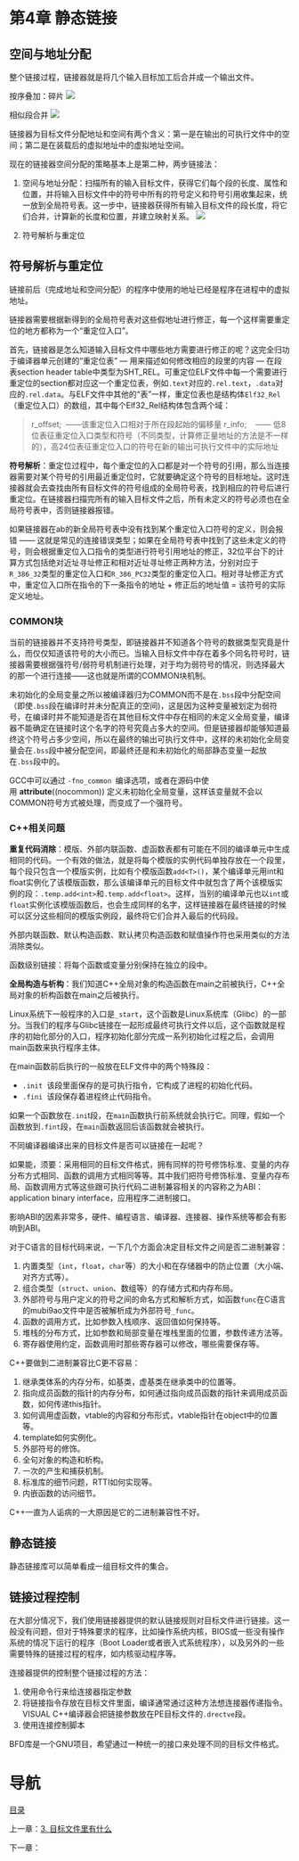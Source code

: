 # 第4章 静态链接

## 空间与地址分配

整个链接过程，链接器就是将几个输入目标加工后合并成一个输出文件。

按序叠加：碎片
![](img/chap4/img0.png)

相似段合并
![](img/chap4/img1.png)

链接器为目标文件分配地址和空间有两个含义：第一是在输出的可执行文件中的空间；第二是在装载后的虚拟地址中的虚拟地址空间。

现在的链接器空间分配的策略基本上是第二种，两步链接法：
1. 空间与地址分配：扫描所有的输入目标文件，获得它们每个段的长度、属性和位置，并将输入目标文件中的符号中所有的符号定义和符号引用收集起来，统一放到全局符号表。这一步中，链接器获得所有输入目标文件的段长度，将它们合并，计算新的长度和位置，并建立映射关系。
   ![](img/chap4/img2.png)

2. 符号解析与重定位

## 符号解析与重定位

链接前后（完成地址和空间分配）的程序中使用的地址已经是程序在进程中的虚拟地址。

链接器需要根据新得到的全局符号表对这些假地址进行修正，每一个这样需要重定位的地方都称为一个“重定位入口”。

首先，链接器是怎么知道输入目标文件中哪些地方需要进行修正的呢？这完全归功于编译器单元创建的“重定位表” — 用来描述如何修改相应的段里的内容 — 在段表section header table中类型为SHT_REL。可重定位ELF文件中每一个需要进行重定位的section都对应这一个重定位表，例如`.text`对应的`.rel.text`，`.data`对应的`.rel.data`。与ELF文件中其他的“表”一样，重定位表也是结构体`Elf32_Rel`（重定位入口）的数组，其中每个Elf32_Rel结构体包含两个域：

> r_offset;  ——该重定位入口相对于所在段起始的偏移量
> r_info;    —— 低8位表征重定位入口类型和符号（不同类型，计算修正量地址的方法是不一样的），高24位表征重定位入口的符号在新的输出可执行文件中的实际地址

**符号解析**：重定位过程中，每个重定位的入口都是对一个符号的引用，那么当连接器需要对某个符号的引用最近重定位时，它就要确定这个符号的目标地址。这时连接器就会去查找由所有目标文件的符号组成的全局符号表，找到相应的符号后进行重定位。在链接器扫描完所有的输入目标文件之后，所有未定义的符号必须也在全局符号表中，否则链接器报错。

如果链接器在ab的新全局符号表中没有找到某个重定位入口符号的定义，则会报错 —— 这就是常见的连接错误类型；如果在全局符号表中找到了这些未定义的符号，则会根据重定位入口指令的类型进行符号引用地址的修正，32位平台下的计算方式包括绝对近址寻址修正和相对近址寻址修正两种方法，分别对应于`R_386_32`类型的重定位入口和`R_386_PC32`类型的重定位入口。相对寻址修正方式中，重定位入口所在指令的下一条指令的地址 + 修正后的地址值 = 该符号的实际定义地址。

### COMMON块

当前的链接器并不支持符号类型，即链接器并不知道各个符号的数据类型究竟是什么，而仅仅知道该符号的大小而已。当输入目标文件中存在着多个同名符号时，链接器需要根据强符号/弱符号机制进行处理，对于均为弱符号的情况，则选择最大的那一个进行连接——这也就是所谓的COMMON块机制。

未初始化的全局变量之所以被编译器归为COMMON而不是在`.bss`段中分配空间（即使`.bss`段在编译时并未分配真正的空间)，这是因为这种变量被划定为弱符号，在编译时并不能知道是否在其他目标文件中存在相同的未定义全局变量，编译器不能确定在链接时这个名字的符号究竟占多大的空间。但是链接器却能够知道最终这个符号占多少空间，所以在最终的输出可执行文件中，这样的未初始化全局变量会在`.bss`段中被分配空间，即最终还是和未初始化的局部静态变量一起放在`.bss`段中的。

GCC中可以通过 `-fno_common `编译选项，或者在源码中使用 __attribute__((nocommon)) 定义未初始化全局变量，这样该变量就不会以COMMON符号方式被处理，而变成了一个强符号。

### C++相关问题
**重复代码消除**：模版、外部内联函数、虚函数表都有可能在不同的编译单元中生成相同的代码。一个有效的做法，就是将每个模版的实例代码单独存放在一个段里，每个段只包含一个模版实例，比如有个模版函数`add<T>()`，某个编译单元用int和float实例化了该模版函数，那么该编译单元的目标文件中就包含了两个该模版实例的段：`.temp.add<int>`和`.temp.add<float>`。这样，当别的编译单元也以`int`或`float`实例化该模版函数后，也会生成同样的名字，这样链接器在最终链接的时候可以区分这些相同的模版实例段，最终将它们合并入最后的代码段。

外部内联函数、默认构造函数、默认拷贝构造函数和赋值操作符也采用类似的方法消除类似。

函数级别链接：将每个函数或变量分别保持在独立的段中。

**全局构造与析构**：我们知道C++全局对象的构造函数在main之前被执行，C++全局对象的析构函数在main之后被执行。

Linux系统下一般程序的入口是`_start`，这个函数是Linux系统库（Glibc）的一部分。当我们的程序与Glibc链接在一起形成最终可执行文件以后，这个函数就是程序的初始化部分的入口，程序初始化部分完成一系列初始化过程之后，会调用main函数来执行程序主体。

在main函数前后执行的一般放在ELF文件中的两个特殊段：

- `.init`  该段里面保存的是可执行指令，它构成了进程的初始化代码。
- `.fini`  该段保存着进程终止代码指令。

如果一个函数放在`.ini`t段，在`main`函数执行前系统就会执行它。同理，假如一个函数放到`.fint`段，在`main`函数返回后该函数就会被执行。

不同编译器编译出来的目标文件是否可以链接在一起呢？

如果能，须要：采用相同的目标文件格式，拥有同样的符号修饰标准、变量的内存分布方式相同、函数的调用方式相同等等。其中我们把符号修饰标准、变量内存布局、函数调用方式等这些跟可执行代码二进制兼容相关的内容称之为ABI：application binary interface，应用程序二进制接口。

影响ABI的因素非常多，硬件、编程语言、编译器、连接器、操作系统等都会有影响到ABI。

对于C语言的目标代码来说，一下几个方面会决定目标文件之间是否二进制兼容：

1. 内置类型（`int`，`float`，`char`等）的大小和在存储器中的防止位置（大小端、对齐方式等）。
2. 组合类型（`struct`、`union`、数组等）的存储方式和内存布局。
3. 外部符号与用户定义的符号之间的命名方式和解析方式，如函数`func`在C语言的mubi9ao文件中是否被解析成为外部符号`_func`。
4. 函数的调用方式，比如参数入栈顺序、返回值如何保持等。
5. 堆栈的分布方式，比如参数和局部变量在堆栈里面的位置，参数传递方法等。
6. 寄存器使用约定，函数调用时那些寄存器可以修改，哪些需要保存等。

C++要做到二进制兼容比C更不容易：

1. 继承类体系的内存分布，如基类，虚基类在继承类中的位置等。
2. 指向成员函数的指针的内存分布，如何通过指向成员函数的指针来调用成员函数，如何传递this指针。
3. 如何调用虚函数，vtable的内容和分布形式，vtable指针在object中的位置等。
4. template如何实例化。
5. 外部符号的修饰。
6. 全句对象的构造和析构。
7. 一次的产生和捕获机制。
8. 标准库的细节问题，RTTI如何实现等。
9. 内嵌函数的访问细节。

C++一直为人诟病的一大原因是它的二进制兼容性不好。

## 静态链接

静态链接库可以简单看成一组目标文件的集合。

## 链接过程控制

在大部分情况下，我们使用链接器提供的默认链接规则对目标文件进行链接。这一般没有问题，但对于特殊要求的程序，比如操作系统内核，BIOS或一些没有操作系统的情况下运行的程序（Boot Loader或者嵌入式系统程序），以及另外的一些需要特殊的链接过程的程序，如内核驱动程序等。

连接器提供的控制整个链接过程的方法：

1. 使用命令行来给连接器指定参数
2. 将链接指令存放在目标文件里面，编译通常通过这种方法想连接器传递指令。VISUAL C++编译器会把链接参数放在PE目标文件的`.drectve`段。
3. 使用连接控制脚本

BFD库是一个GNU项目，希望通过一种统一的接口来处理不同的目标文件格式。

# 导航

[目录](README.md)

上一章：[3. 目标文件里有什么](3. 目标文件里有什么.md)

下一章：
